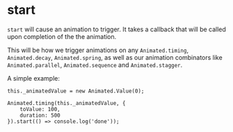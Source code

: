 # start

`start` will cause an animation to trigger. It takes a callback that will be called upon completion of the the animation.

This will be how we trigger animations on any `Animated.timing`, `Animated.decay`, `Animated.spring`, as well as our animation combinators like `Animated.parallel`, `Animated.sequence` and `Animated.stagger`.

A simple example:
```
this._animatedValue = new Animated.Value(0);

Animated.timing(this._animatedValue, {
	toValue: 100,
	duration: 500
}).start(() => console.log('done'));
```
